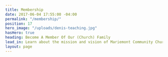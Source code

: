 ```yaml
---
title: Membership
date: 2017-06-04 17:55:00 -04:00
permalink: "/membership/"
position: 17
hero_image: "/uploads/denis-teaching.jpg"
hasHero: true
heading: Become A Member Of Our (Church) Family
lead_in: Learn about the mission and vision of Mariemont Community Church.
layout: page
---
```


